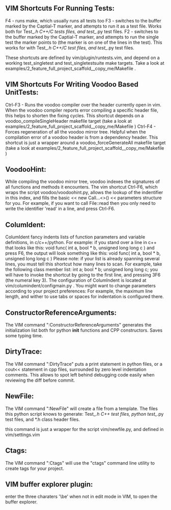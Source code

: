 VIM Shortcuts For Running Tests:
--------------------------------
F4 - runs make, which usually runs all tests too
F3 - switches to the buffer marked by the Captial-T marker, and attempts
     to run it as a test file. Works both for Test_*.h C++/C tests files,
     and test_*.py test files.
F2 - switches to the buffer marked by the Captial-T marker, and attempts
     to run the single test the marker points to (the marker is on one of
     the lines in the test). This works for with Test_*.h C++/C test files,
     and test_*.py test files.

These shortcuts are defined by vim/plugin/runtests.vim, and depend on a
working test_singletest and test_singletestsuite make targets. Take a look
at examples/2_feature_full_project_scaffold__copy_me/Makefile .

VIM Shortcuts For Writing Voodoo Based UnitTests:
-------------------------------------------------
Ctrl-F3 - Runs the voodoo compiler over the header currently open in vim.
          When the voodoo compiler reports error compiling a specific
          header file, this helps to shorten the fixing cycles.
          This shortcut depends on a voodoo_compileSingleHeader makefile
          target (take a look at 
          examples/2_feature_full_project_scaffold__copy_me/Makefile )
Ctrl-F4 - Forces regeneration of all the voodoo mirror tree. Helpful when
          the compilation error of a voodoo header is from a dependency
          header.
          This shortcut is just a wrapper around a voodoo_forceGenerateAll
          makefile target (take a look at
          examples/2_feature_full_project_scaffold__copy_me/Makefile )

VoodooHint:
-----------
While compiling the voodoo mirror tree, voodoo indexes the signatures
of all functions and methods it encounters. The vim shortcut Ctrl-F6,
which wraps the script voodoo/voodoohint.py, allows the lookup of the
indentifier in this index, and fills the basic << new Call...<>() <<
parameters structure for you. For example, if you want to call File::read
then you only need to write the identifier 'read' in a line, and press
Ctrl-F6.

ColumIdent:
-----------
ColumIdent fancy indents lists of function parameters and variable
definitions, in c/c++/python. For example: if you stand over a line in c++
that looks like this:
void func( int a, bool * b, unsigned long long c ) and press F6, the output
will look something like this:
void func( int                 a,
           bool *              b,
           unsigned long long  c )
Please note: if your list is already spanning several lines, you must tell
this shortcut how many lines to scan. For example, take the following
class member list:
int a;
bool * b;
unsigned long long c;
you will have to invoke the shortcut by going to the first line, and
pressing 3F6 (the numeral key 3).
The configuration of ColumIndent is located at vim/columindent/configmain.py
. You might want to change parameters according to your project preferences:
For example, the maximum line length, and wither to use tabs or spaces for
indentation is configured there.

ConstructorReferenceArguments:
------------------------------
The VIM command ":ConstructorReferenceArguments" generates the initialization
list both for python __init__ functions and CPP constructors. Saves some
typing time.

DirtyTrace:
-----------
The VIM command ":DirtyTrace" puts a print statement in python files, or a 
cout<< statement in cpp files, surrounded by zero level indentation comments.
This allows to spot left behind debugging code easily when reviewing the
diff before commit.

NewFile:
--------
The VIM command ":NewFile" will create a file from a template. The files this
python script knows to generate: Test_*.h C++ test files, python test_*.py
test files, and *.h class header files.

this command is just a wrapper for the script vim/newfile.py, and defined in
vim/settings.vim

Ctags:
------
The VIM command ":Ctags" will use the "ctags" command line utility to create
tags for your project.

VIM buffer explorer plugin:
---------------------------
enter the three charaters '\be' when not in edit mode in VIM, to open the
buffer explorer.
